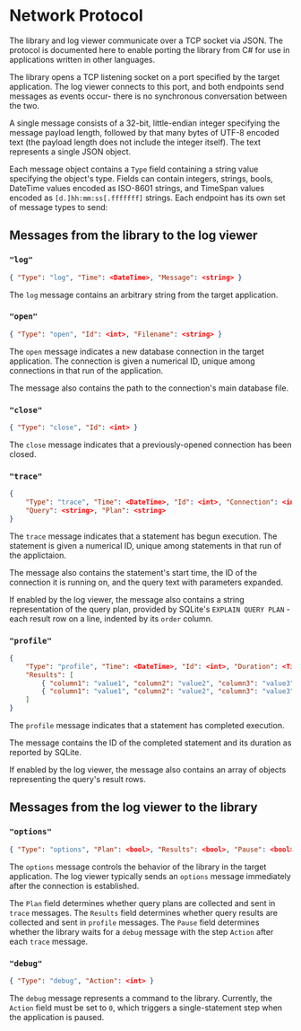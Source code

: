 # Network Protocol

The library and log viewer communicate over a TCP socket via JSON. The protocol is documented here to enable porting the library from C# for use in applications written in other languages.

The library opens a TCP listening socket on a port specified by the target application. The log viewer connects to this port, and both endpoints send messages as events occur- there is no synchronous conversation between the two.

A single message consists of a 32-bit, little-endian integer specifying the message payload length, followed by that many bytes of UTF-8 encoded text (the payload length does not include the integer itself). The text represents a single JSON object.

Each message object contains a `Type` field containing a string value specifying the object's type. Fields can contain integers, strings, bools, DateTime values encoded as ISO-8601 strings, and TimeSpan values encoded as `[d.]hh:mm:ss[.fffffff]` strings. Each endpoint has its own set of message types to send:

## Messages from the library to the log viewer

### `"log"`

```json
{ "Type": "log", "Time": <DateTime>, "Message": <string> }
```

The `log` message contains an arbitrary string from the target application.

### `"open"`

```json
{ "Type": "open", "Id": <int>, "Filename": <string> }
```

The `open` message indicates a new database connection in the target application. The connection is given a numerical ID, unique among connections in that run of the application.

The message also contains the path to the connection's main database file.

### `"close"`

```json
{ "Type": "close", "Id": <int> }
```

The `close` message indicates that a previously-opened connection has been closed.

### `"trace"`

```json
{
	"Type": "trace", "Time": <DateTime>, "Id": <int>, "Connection": <int>,
	"Query": <string>, "Plan": <string>
}
```

The `trace` message indicates that a statement has begun execution. The statement is given a numerical ID, unique among statements in that run of the applictaion.

The message also contains the statement's start time, the ID of the connection it is running on, and the query text with parameters expanded.

If enabled by the log viewer, the message also contains a string representation of the query plan, provided by SQLite's `EXPLAIN QUERY PLAN` - each result row on a line, indented by its `order` column.

### `"profile"`

```json
{
	"Type": "profile", "Time": <DateTime>, "Id": <int>, "Duration": <TimeSpan>,
	"Results": [
		{ "column1": "value1", "column2": "value2", "column3": "value3" },
		{ "column1": "value1", "column2": "value2", "column3": "value3" },
	]
}
```

The `profile` message indicates that a statement has completed execution.

The message contains the ID of the completed statement and its duration as reported by SQLite.

If enabled by the log viewer, the message also contains an array of objects representing the query's result rows.

## Messages from the log viewer to the library

### `"options"`

```json
{ "Type": "options", "Plan": <bool>, "Results": <bool>, "Pause": <bool> }
```

The `options` message controls the behavior of the library in the target application. The log viewer typically sends an `options` message immediately after the connection is established.

The `Plan` field determines whether query plans are collected and sent in `trace` messages. The `Results` field determines whether query results are collected and sent in `profile` messages. The `Pause` field determines whether the library waits for a `debug` message with the step `Action` after each `trace` message.

### `"debug"`

```json
{ "Type": "debug", "Action": <int> }
```

The `debug` message represents a command to the library. Currently, the `Action` field must be set to `0`, which triggers a single-statement step when the application is paused.

